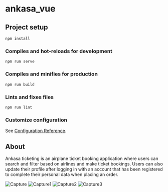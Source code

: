 # ankasa_vue

## Project setup
```
npm install
```

### Compiles and hot-reloads for development
```
npm run serve
```

### Compiles and minifies for production
```
npm run build
```

### Lints and fixes files
```
npm run lint
```

### Customize configuration
See [Configuration Reference](https://cli.vuejs.org/config/).

## About 
Ankasa ticketing is an airplane ticket booking application where users can search and filter based on airlines and make ticket bookings.
Users can also update their profile after logging in with an account that has been registered to complete their personal data when placing an order.


![Capture](https://user-images.githubusercontent.com/67420884/94738019-fd07ef00-0398-11eb-9a04-8f192c64362f.PNG)
![Capture1](https://user-images.githubusercontent.com/67420884/94738024-009b7600-0399-11eb-92e2-59615b2905c8.PNG)
![Capture2](https://user-images.githubusercontent.com/67420884/94738027-009b7600-0399-11eb-97eb-0207ed09dd0f.PNG)
![Capture3](https://user-images.githubusercontent.com/67420884/94738032-01cca300-0399-11eb-8a91-b0a2d30fa693.PNG)
